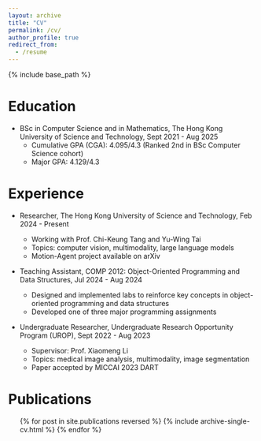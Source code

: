 ```yaml
---
layout: archive
title: "CV"
permalink: /cv/
author_profile: true
redirect_from:
  - /resume
---
```


{% include base_path %}

<!-- Education
======
* Ph.D in Version Control Theory, GitHub University, 2018 (expected)
* M.S. in Jekyll, GitHub University, 2014
* B.S. in GitHub, GitHub University, 2012

Work experience
======
* Spring 2024: Academic Pages Collaborator
  * Github University
  * Duties includes: Updates and improvements to template
  * Supervisor: The Users

* Fall 2015: Research Assistant
  * Github University
  * Duties included: Merging pull requests
  * Supervisor: Professor Hub

* Summer 2015: Research Assistant
  * Github University
  * Duties included: Tagging issues
  * Supervisor: Professor Git
  
Skills
======
* Skill 1
* Skill 2
  * Sub-skill 2.1
  * Sub-skill 2.2
  * Sub-skill 2.3
* Skill 3

Publications
======
  <ul>{% for post in site.publications reversed %}
    {% include archive-single-cv.html %}
  {% endfor %}</ul>
  
Talks
======
  <ul>{% for post in site.talks reversed %}
    {% include archive-single-talk-cv.html  %}
  {% endfor %}</ul>
  
Teaching
======
  <ul>{% for post in site.teaching reversed %}
    {% include archive-single-cv.html %}
  {% endfor %}</ul>
  
Service and leadership
======
* Currently signed in to 43 different slack teams

---
layout: archive
title: "CV"
permalink: /cv/
author_profile: true
redirect_from:
  - /resume
---

{% include base_path %} -->

<!-- Detailed CV can be found [here](/files/wuqi_cv.pdf) -->

Education
======
* BSc in Computer Science and in Mathematics, The Hong Kong University of Science and Technology, Sept 2021 - Aug 2025
  * Cumulative GPA (CGA): 4.095/4.3 (Ranked 2nd in BSc Computer Science cohort)
  * Major GPA: 4.129/4.3

<!-- * UG Exchange, Stanford University, Jun 2023 - Aug 2023
  * Related Coursework: Machine Learning (PG level), Stochastic Process, Introduction to High Performance Computing

* UG Exchange, ETH Zürich, Sept 2023 - Feb 2024
  * Related Coursework: Deep Learning (PG level), Computer Systems (Operating Systems + Distributed Systems), Applied Regression Analysis, Game Theory and Control (PG level) -->

Experience
======
* Researcher, The Hong Kong University of Science and Technology, Feb 2024 - Present
  * Working with Prof. Chi-Keung Tang and Yu-Wing Tai
  * Topics: computer vision, multimodality, large language models
  * Motion-Agent project available on arXiv

* Teaching Assistant, COMP 2012: Object-Oriented Programming and Data Structures, Jul 2024 - Aug 2024
  * Designed and implemented labs to reinforce key concepts in object-oriented programming and data structures
  * Developed one of three major programming assignments

* Undergraduate Researcher, Undergraduate Research Opportunity Program (UROP), Sept 2022 - Aug 2023
  * Supervisor: Prof. Xiaomeng Li
  * Topics: medical image analysis, multimodality, image segmentation
  * Paper accepted by MICCAI 2023 DART

<!-- Skills
======
* PyTorch and Python for implementing and training neural networks
* Familiar with CNN, CLIP, and Vision Transformer (ViT) models for computer vision tasks
* Experience with multimodality and Large Language Models (LLMs)
* Programming languages: C++, R, MATLAB, Python
* LaTeX for academic papers
* Linux compute nodes (SSH, Conda environments)
* Source code management with git -->

Publications
======
  <ul>{% for post in site.publications reversed %}
    {% include archive-single-cv.html %}
  {% endfor %}</ul>

<!-- Talks
======
  <ul>{% for post in site.talks reversed %}
    {% include archive-single-talk-cv.html  %}
  {% endfor %}</ul>

Teaching
======
  <ul>{% for post in site.teaching reversed %}
    {% include archive-single-cv.html %}
  {% endfor %}</ul> -->

<!-- Service and leadership
======
* Runner-up in HKUST Robomaster Internal Competition, Dec 2022
  * Acted as the software leader, designing and implementing the software system
* HKUST Dean's List: Fall 2021, Spring 2022, Fall 2022, Spring 2023
* University’s Scholarship Scheme for Continuing Undergraduate Students, 2021-2022, 2022-2023
  * HK$ 40,000, top 2nd percentile of all continuing UG students -->
